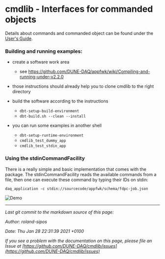 # cmdlib - Interfaces for commanded objects
Details about commands and commanded object can be found under the [User's Guide](doc/UserGuide.md).

### Building and running examples:


* create a software work area
    * see https://github.com/DUNE-DAQ/appfwk/wiki/Compiling-and-running-under-v2.2.0

* those instructions should already help you to clone cmdlib to the right directory

* build the software according to the instructions
    * `dbt-setup-build-environment`
    * `dbt-build.sh --clean --install`

* you can run some examples in another shell
    * `dbt-setup-runtime-environment`
    * `cmdlib_test_dummy_app`
    * `cmdlib_test_stdin_app`

### Using the stdinCommandFacility
There is a really simple and basic implementation that comes with the package.
The stdinCommandFacility reads the available commands from a file, then one can
execute these command by typing their IDs on stdin:

    daq_application -c stdin://sourcecode/appfwk/schema/fdpc-job.json

![Demo](https://cernbox.cern.ch/index.php/s/BxvvU0PlPuyHjla/download)

-----

_Last git commit to the markdown source of this page:_


_Author: roland-sipos_

_Date: Thu Jan 28 22:31:39 2021 +0100_

_If you see a problem with the documentation on this page, please file an Issue at [https://github.com/DUNE-DAQ/cmdlib/issues](https://github.com/DUNE-DAQ/cmdlib/issues)_
